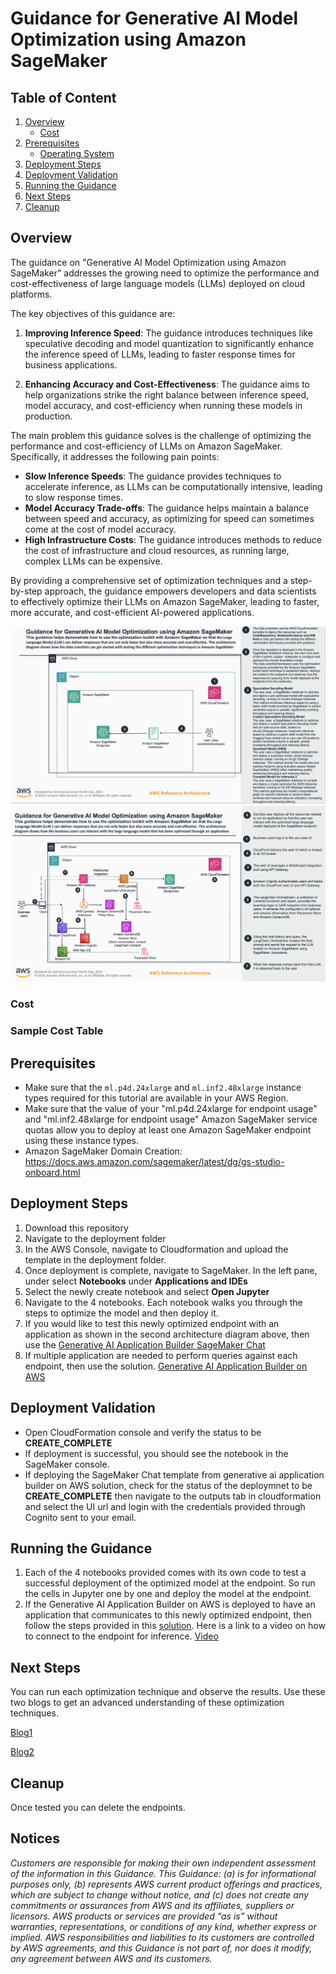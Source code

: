 # Guidance for Generative AI Model Optimization using Amazon SageMaker

## Table of Content 

1. [Overview](#overview)
    - [Cost](#cost)
2. [Prerequisites](#prerequisites)
    - [Operating System](#operating-system)
3. [Deployment Steps](#deployment-steps)
4. [Deployment Validation](#deployment-validation)
5. [Running the Guidance](#running-the-guidance)
6. [Next Steps](#next-steps)
7. [Cleanup](#cleanup)


## Overview

The guidance on "Generative AI Model Optimization using Amazon SageMaker" addresses the growing need to optimize the performance and cost-effectiveness of large language models (LLMs) deployed on cloud platforms.

The key objectives of this guidance are:

1. **Improving Inference Speed**: The guidance introduces techniques like speculative decoding and model quantization to significantly enhance the inference speed of LLMs, leading to faster response times for business applications.

2. **Enhancing Accuracy and Cost-Effectiveness**: The guidance aims to help organizations strike the right balance between inference speed, model accuracy, and cost-efficiency when running these models in production.

The main problem this guidance solves is the challenge of optimizing the performance and cost-efficiency of LLMs on Amazon SageMaker. Specifically, it addresses the following pain points:

- **Slow Inference Speeds**: The guidance provides techniques to accelerate inference, as LLMs can be computationally intensive, leading to slow response times.
- **Model Accuracy Trade-offs**: The guidance helps maintain a balance between speed and accuracy, as optimizing for speed can sometimes come at the cost of model accuracy.
- **High Infrastructure Costs**: The guidance introduces methods to reduce the cost of infrastructure and cloud resources, as running large, complex LLMs can be expensive.

By providing a comprehensive set of optimization techniques and a step-by-step approach, the guidance empowers developers and data scientists to effectively optimize their LLMs on Amazon SageMaker, leading to faster, more accurate, and cost-efficient AI-powered applications.

![Architecture](./assets/arch-1.png)
![Architecture](./assets/arch-2.png)

### Cost



### Sample Cost Table



## Prerequisites

* Make sure that the `ml.p4d.24xlarge` and `ml.inf2.48xlarge` instance types required for this tutorial are available in your AWS Region.
* Make sure that the value of your "ml.p4d.24xlarge for endpoint usage" and "ml.inf2.48xlarge for endpoint usage" Amazon SageMaker service quotas allow you to deploy at least one Amazon SageMaker endpoint using these instance types.
* Amazon SageMaker Domain Creation: https://docs.aws.amazon.com/sagemaker/latest/dg/gs-studio-onboard.html


## Deployment Steps 
1. Download this repository
2. Navigate to the deployment folder
3. In the AWS Console, navigate to Cloudformation and upload the template in the deployment folder.
4. Once deployment is complete, navigate to SageMaker. In the left pane, under select **Notebooks** under **Applications and IDEs**
5. Select the newly create notebook and select **Open Jupyter**
6. Navigate to the 4 notebooks. Each notebook walks you through the steps to optimize the model and then deploy it.
7. If you would like to test this newly optimized endpoint with an application as shown in the second architecture diagram above, then use the 
   [Generative AI Application Builder SageMaker Chat](https://console.aws.amazon.com/cloudformation/home?region=us-east-1#/stacks/new?templateURL=https://solutions-reference.s3.amazonaws.com/generative-ai-application-builder-on-aws/latest/SageMakerChat.template)
8. If multiple application are needed to perform queries against each endpoint, then use the solution. [Generative AI Application Builder on AWS](https://aws.amazon.com/solutions/implementations/generative-ai-application-builder-on-aws/)


## Deployment Validation

* Open CloudFormation console and verify the status to be **CREATE_COMPLETE**
* If deployment is successful, you should see the notebook in the SageMaker console.
* If deploying the SageMaker Chat template from generative ai application builder on AWS solution, check for the status of the deploymnet to be **CREATE_COMPLETE** then navigate to the outputs tab in cloudformation and select the UI url and login with the credentials provided through Cognito sent to your email.


## Running the Guidance

1. Each of the 4 notebooks provided  comes with its own code to test a successful deployment of the optimized model at the endpoint. So run the cells in Jupyter one by one and deploy the model at the endpoint.
2. If the Generative AI Application Builder on AWS is deployed to have an application that communicates to this newly optimized endpoint, then follow the steps provided in this [solution](https://aws.amazon.com/solutions/implementations/generative-ai-application-builder-on-aws/). Here is a link to a video on how to connect to the endpoint for inference. [Video](https://www.youtube.com/watch?v=rJqUfyRZEc0&list=PLhr1KZpdzukcj8lsINDmuXPJq6aQEY4d2&index=20)



## Next Steps

You can run each optimization technique and observe the results. Use these two blogs to get an advanced understanding of these optimization techniques.

[Blog1](https://aws.amazon.com/blogs/machine-learning/achieve-up-to-2x-higher-throughput-while-reducing-costs-by-50-for-generative-ai-inference-on-amazon-sagemaker-with-the-new-inference-optimization-toolkit-part-1/)

[Blog2](https://aws.amazon.com/blogs/machine-learning/achieve-up-to-2x-higher-throughput-while-reducing-costs-by-up-to-50-for-generative-ai-inference-on-amazon-sagemaker-with-the-new-inference-optimization-toolkit-part-2/)


## Cleanup

 Once tested you can delete the endpoints.

## Notices

*Customers are responsible for making their own independent assessment of the information in this Guidance. This Guidance: (a) is for informational purposes only, (b) represents AWS current product offerings and practices, which are subject to change without notice, and (c) does not create any commitments or assurances from AWS and its affiliates, suppliers or licensors. AWS products or services are provided “as is” without warranties, representations, or conditions of any kind, whether express or implied. AWS responsibilities and liabilities to its customers are controlled by AWS agreements, and this Guidance is not part of, nor does it modify, any agreement between AWS and its customers.*


